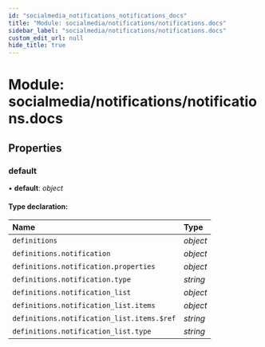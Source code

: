 ```yaml
---
id: "socialmedia_notifications_notifications_docs"
title: "Module: socialmedia/notifications/notifications.docs"
sidebar_label: "socialmedia/notifications/notifications.docs"
custom_edit_url: null
hide_title: true
---
```


# Module: socialmedia/notifications/notifications.docs

## Properties

### default

• **default**: *object*

#### Type declaration:

Name | Type |
:------ | :------ |
`definitions` | *object* |
`definitions.notification` | *object* |
`definitions.notification.properties` | *object* |
`definitions.notification.type` | *string* |
`definitions.notification_list` | *object* |
`definitions.notification_list.items` | *object* |
`definitions.notification_list.items.$ref` | *string* |
`definitions.notification_list.type` | *string* |
